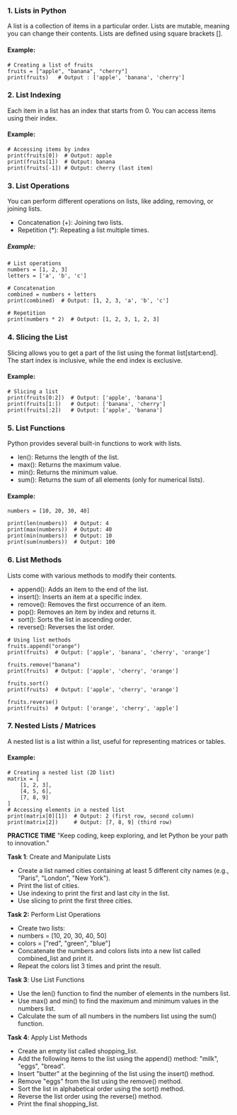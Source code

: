### 1. Lists in Python
A list is a collection of items in a particular order. Lists are mutable, meaning you can change their contents. Lists are defined using square brackets [].
#### Example:

```
# Creating a list of fruits
fruits = ["apple", "banana", "cherry"]
print(fruits)   # Output : ['apple', 'banana', 'cherry']
```
### 2. List Indexing
Each item in a list has an index that starts from 0. You can access items using their index.

#### Example:
```
# Accessing items by index
print(fruits[0])  # Output: apple
print(fruits[1])  # Output: banana
print(fruits[-1]) # Output: cherry (last item)
```
### 3. List Operations
You can perform different operations on lists, like adding, removing, or joining lists.

+ Concatenation (+): Joining two lists.
+ Repetition (*): Repeating a list multiple times.

##### Example:
```
# List operations
numbers = [1, 2, 3]
letters = ['a', 'b', 'c']

# Concatenation
combined = numbers + letters
print(combined)  # Output: [1, 2, 3, 'a', 'b', 'c']

# Repetition
print(numbers * 2)  # Output: [1, 2, 3, 1, 2, 3]
```
### 4. Slicing the List
Slicing allows you to get a part of the list using the format list[start:end]. The start index is inclusive, while the end index is exclusive.

#### Example:
```
# Slicing a list
print(fruits[0:2])  # Output: ['apple', 'banana']
print(fruits[1:])   # Output: ['banana', 'cherry']
print(fruits[:2])   # Output: ['apple', 'banana']
```
### 5. List Functions
Python provides several built-in functions to work with lists.

+ len(): Returns the length of the list.
+ max(): Returns the maximum value.
+ min(): Returns the minimum value.
+ sum(): Returns the sum of all elements (only for numerical lists).

#### Example:
```
numbers = [10, 20, 30, 40]

print(len(numbers))  # Output: 4
print(max(numbers))  # Output: 40
print(min(numbers))  # Output: 10
print(sum(numbers))  # Output: 100
```
### 6. List Methods
Lists come with various methods to modify their contents.

+ append(): Adds an item to the end of the list.
+ insert(): Inserts an item at a specific index.
+ remove(): Removes the first occurrence of an item.
+ pop(): Removes an item by index and returns it.
+ sort(): Sorts the list in ascending order.
+ reverse(): Reverses the list order.
```
# Using list methods
fruits.append("orange")
print(fruits)  # Output: ['apple', 'banana', 'cherry', 'orange']

fruits.remove("banana")
print(fruits)  # Output: ['apple', 'cherry', 'orange']

fruits.sort()
print(fruits)  # Output: ['apple', 'cherry', 'orange']

fruits.reverse()
print(fruits)  # Output: ['orange', 'cherry', 'apple']
```
### 7. Nested Lists / Matrices
A nested list is a list within a list, useful for representing matrices or tables.
#### Example:
```
# Creating a nested list (2D list)
matrix = [
    [1, 2, 3],
    [4, 5, 6],
    [7, 8, 9]
]
# Accessing elements in a nested list
print(matrix[0][1])  # Output: 2 (first row, second column)
print(matrix[2])     # Output: [7, 8, 9] (third row)
```
**PRACTICE TIME**
"Keep coding, keep exploring, and let Python be your path to innovation."

**Task 1**: Create and Manipulate Lists
+ Create a list named cities containing at least 5 different city names (e.g., "Paris", "London", "New York").
+ Print the list of cities.
+ Use indexing to print the first and last city in the list.
+ Use slicing to print the first three cities.

**Task 2:** Perform List Operations
+ Create two lists:
+ numbers = [10, 20, 30, 40, 50]
+ colors = ["red", "green", "blue"]
+ Concatenate the numbers and colors lists into a new list called combined_list and print it.
+ Repeat the colors list 3 times and print the result.

**Task 3**: Use List Functions
+ Use the len() function to find the number of elements in the numbers list.
+ Use max() and min() to find the maximum and minimum values in the numbers list.
+ Calculate the sum of all numbers in the numbers list using the sum() function.

**Task 4**: Apply List Methods
+ Create an empty list called shopping_list.
+ Add the following items to the list using the append() method: "milk", "eggs", "bread".
+ Insert "butter" at the beginning of the list using the insert() method.
+ Remove "eggs" from the list using the remove() method.
+ Sort the list in alphabetical order using the sort() method.
+ Reverse the list order using the reverse() method.
+ Print the final shopping_list.


